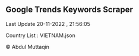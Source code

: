 

## Google Trends Keywords Scraper 
 
Last Update 20-11-2022 , 21:56:05

Country List :
VIETNAM.json



© Abdul Muttaqin 
